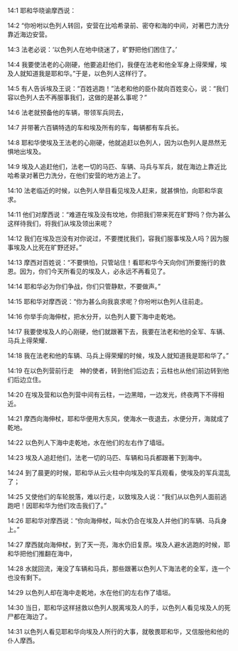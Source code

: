 <a id="1"></a>14:1  耶和华晓谕摩西说：  

<a id="2"></a>14:2  “你吩咐以色列人转回，安营在比哈希录前、密夺和海的中间，对著巴力洗分靠近海边安营。  

<a id="3"></a>14:3  法老必说：‘以色列人在地中绕迷了，旷野把他们困住了。’  

<a id="4"></a>14:4  我要使法老的心刚硬，他要追赶他们，我便在法老和他全军身上得荣耀，埃及人就知道我是耶和华。”于是，以色列人这样行了。  

<a id="5"></a>14:5  有人告诉埃及王说：“百姓逃跑！”法老和他的臣仆就向百姓变心，说：“我们容以色列人去不再服事我们，这做的是甚么事呢？”  

<a id="6"></a>14:6  法老就预备他的车辆，带领军兵同去，  

<a id="7"></a>14:7  并带著六百辆特选的车和埃及所有的车，每辆都有车兵长。  

<a id="8"></a>14:8  耶和华使埃及王法老的心刚硬，他就追赶以色列人，因为以色列人是昂然无惧地出埃及。  

<a id="9"></a>14:9  埃及人追赶他们，法老一切的马匹、车辆、马兵与军兵，就在海边上靠近比哈希录对著巴力洗分，在他们安营的地方追上了。  

<a id="10"></a>14:10  法老临近的时候，以色列人举目看见埃及人赶来，就甚惧怕，向耶和华哀求。  

<a id="11"></a>14:11  他们对摩西说：“难道在埃及没有坟地，你把我们带来死在旷野吗？你为甚么这样待我们，将我们从埃及领出来呢？  

<a id="12"></a>14:12  我们在埃及岂没有对你说过，不要搅扰我们，容我们服事埃及人吗？因为服事埃及人比死在旷野还好。”  

<a id="13"></a>14:13  摩西对百姓说：“不要惧怕，只管站住！看耶和华今天向你们所要施行的救恩。因为，你们今天所看见的埃及人，必永远不再看见了。  

<a id="14"></a>14:14  耶和华必为你们争战，你们只管静默，不要做声。”  

<a id="15"></a>14:15  耶和华对摩西说：“你为甚么向我哀求呢？你吩咐以色列人往前走。  

<a id="16"></a>14:16  你举手向海伸杖，把水分开，以色列人要下海中走乾地。  

<a id="17"></a>14:17  我要使埃及人的心刚硬，他们就跟著下去，我要在法老和他的全军、车辆、马兵上得荣耀．  

<a id="18"></a>14:18  我在法老和他的车辆、马兵上得荣耀的时候，埃及人就知道我是耶和华了。”  

<a id="19"></a>14:19  在以色列营前行走　神的使者，转到他们后边去；云柱也从他们前边转到他们后边立住。  

<a id="20"></a>14:20  在埃及营和以色列营中间有云柱，一边黑暗，一边发光，终夜两下不得相近。  

<a id="21"></a>14:21  摩西向海伸杖，耶和华便用大东风，使海水一夜退去，水便分开，海就成了乾地。  

<a id="22"></a>14:22  以色列人下海中走乾地，水在他们的左右作了墙垣。  

<a id="23"></a>14:23  埃及人追赶他们，法老一切的马匹、车辆和马兵都跟著下到海中。  

<a id="24"></a>14:24  到了晨更的时候，耶和华从云火柱中向埃及的军兵观看，使埃及的军兵混乱了；  

<a id="25"></a>14:25  又使他们的车轮脱落，难以行走，以致埃及人说：“我们从以色列人面前逃跑吧！因耶和华为他们攻击我们了。”  

<a id="26"></a>14:26  耶和华对摩西说：“你向海伸杖，叫水仍合在埃及人并他们的车辆、马兵身上。”  

<a id="27"></a>14:27  摩西就向海伸杖，到了天一亮，海水仍旧复原。埃及人避水逃跑的时候，耶和华把他们推翻在海中，  

<a id="28"></a>14:28  水就回流，淹没了车辆和马兵，那些跟著以色列人下海法老的全军，连一个也没有剩下。  

<a id="29"></a>14:29  以色列人却在海中走乾地，水在他们的左右作了墙垣。  

<a id="30"></a>14:30  当日，耶和华这样拯救以色列人脱离埃及人的手，以色列人看见埃及人的死尸都在海边了。  

<a id="31"></a>14:31  以色列人看见耶和华向埃及人所行的大事，就敬畏耶和华，又信服他和他的仆人摩西。  
